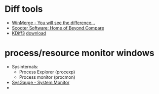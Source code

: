 # Diff tools
- [WinMerge - You will see the difference…](https://winmerge.org/?lang=en)
- [Scooter Software: Home of Beyond Compare](https://www.scootersoftware.com/features.php)
- [KDiff3](https://apps.kde.org/kdiff3/) [download](https://binary-factory.kde.org/view/Windows%2064-bit/job/KDiff3_Stable_win64/lastSuccessfulBuild/artifact/)

# process/resource monitor windows
- Sysinternals: 
    - Process Explorer (procexp)
    - Process monitor (procmon)
- [SysGauge - System Monitor](https://www.sysgauge.com/)
- 
